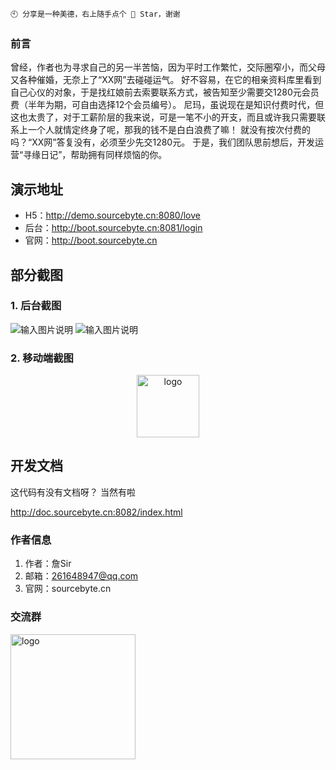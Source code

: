 ```
🕙 分享是一种美德，右上随手点个 🌟 Star，谢谢 
```

### 前言
曾经，作者也为寻求自己的另一半苦恼，因为平时工作繁忙，交际圈窄小，而父母又各种催婚，无奈上了“XX网”去碰碰运气。
好不容易，在它的相亲资料库里看到自己心仪的对象，于是找红娘前去索要联系方式，被告知至少需要交1280元会员费（半年为期，可自由选择12个会员编号）。
尼玛，虽说现在是知识付费时代，但这也太贵了，对于工薪阶层的我来说，可是一笔不小的开支，而且或许我只需要联系上一个人就情定终身了呢，那我的钱不是白白浪费了嘛！
就没有按次付费的吗？“XX网”答复没有，必须至少先交1280元。
于是，我们团队思前想后，开发运营“寻缘日记”，帮助拥有同样烦恼的你。 

## 演示地址

- H5：<http://demo.sourcebyte.cn:8080/love>
- 后台：<http://boot.sourcebyte.cn:8081/login>  
- 官网：<http://boot.sourcebyte.cn>  

## 部分截图

### 1. 后台截图
![输入图片说明](https://gitee.com/open-source-byte/source-mall/raw/master/doc/5.png)
![输入图片说明](https://gitee.com/open-source-byte/source-mall/raw/master/doc/6.png)

### 2. 移动端截图
<p align="center">
<img alt="logo" src="https://gitee.com/open-source-byte/source-love/raw/master/doc/image/0.jpg" style="width:100px;">
</p>


## 开发文档
这代码有没有文档呀？ 当然有啦

http://doc.sourcebyte.cn:8082/index.html

### 作者信息

1.  作者：詹Sir
2.  邮箱：261648947@qq.com
3.  官网：sourcebyte.cn

### 交流群
<p align="left">
<img alt="logo" src="https://img-blog.csdnimg.cn/df9928e2ebe6497f94fb7fe1a207ced7.jpg" width="200">
</p>